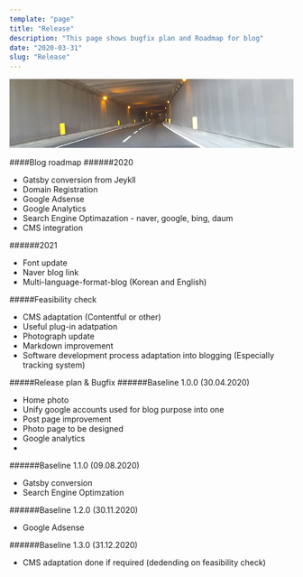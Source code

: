 ```yaml
---
template: "page"
title: "Release"
description: "This page shows bugfix plan and Roadmap for blog"
date: "2020-03-31"
slug: "Release"
---
```


![](../images/release_pic_20200328.png)


####Blog roadmap
######2020
- Gatsby conversion from Jeykll
- Domain Registration
- Google Adsense
- Google Analytics
- Search Engine Optimazation - naver, google, bing, daum
- CMS integration

######2021
- Font update
- Naver blog link
- Multi-language-format-blog (Korean and English)


#####Feasibility check
- CMS adaptation (Contentful or other)
- Useful plug-in adatpation
- Photograph update
- Markdown improvement
- Software development process adaptation into blogging (Especially tracking system)

#####Release plan & Bugfix
######Baseline 1.0.0	(30.04.2020)
- Home photo
- Unify google accounts used for blog purpose into one
- Post page improvement
- Photo page to be designed
- Google analytics
- 
######Baseline 1.1.0	(09.08.2020)
- Gatsby conversion
- Search Engine Optimzation

######Baseline 1.2.0	(30.11.2020)
- Google Adsense

######Baseline 1.3.0	(31.12.2020)
- CMS adaptation done if required (dedending on feasibility check)